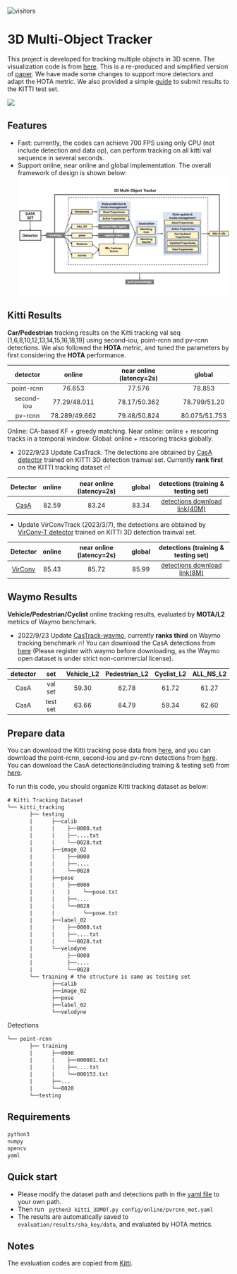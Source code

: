 ![visitors](https://visitor-badge.glitch.me/badge?page_id=hailanyi/3D-Multi-Object-Tracker)
# 3D Multi-Object Tracker
This project is developed for tracking multiple objects in 3D scene. The visualization code is from
[here](https://github.com/hailanyi/3D-Detection-Tracking-Viewer). This is a re-produced and simplified version of [paper](https://ieeexplore.ieee.org/abstract/document/9352500). We have made some changes to support more detectors and adapt the HOTA metric.
We also provided a simple [guide](https://github.com/hailanyi/3D-Multi-Object-Tracker/blob/master/doc/submit.md) to submit results to the KITTI test set. 

![](./doc/demo.gif)

## Features
* Fast: currently, the codes can achieve 700 FPS using only CPU (not include detection and data op), can perform tracking 
on all kitti val sequence in several seconds. 
* Support online, near online and global implementation. 
The overall framework of design is shown below:
![](./doc/framework.jpg)

## Kitti Results
**Car/Pedestrian** tracking results on the Kitti tracking val seq [1,6,8,10,12,13,14,15,16,18,19] 
using second-iou, point-rcnn and pv-rcnn detections. We also followed the **HOTA** metric, and tuned the parameters by first 
considering the **HOTA** performance. 

|detector|online|near online (latency=2s)|global|
|:---:|:---:|:---:|:---:|
|point-rcnn|76.653|77.576|78.853|
|second-iou|77.29/48.011|78.17/50.362|78.799/51.20|
|pv-rcnn|78.289/49.662|79.48/50.824|80.075/51.753|

 Online: CA-based KF + greedy matching. 
 Near online: online + rescoring tracks in a temporal window.
 Global: online + rescoring tracks globally.
 
 * 2022/9/23 Update CasTrack. The detections are obtained by [CasA detector](https://github.com/hailanyi/CasA) trained on KITTI 3D detection trainval set. Currently **rank first** on the KITTI tracking dataset :fire:!

|Detector|online|near online (latency=2s)|global|detections (training & testing set)|
|:---:|:---:|:---:|:---:|:---:|
|[CasA](https://github.com/hailanyi/CasA)|82.59|83.24|83.34| [detections download link(40M)](https://drive.google.com/file/d/1LaousWNTldOV1IhdcGDRM_UGi5BFWDoN/view?usp=sharing)
 
 * Update VirConvTrack (2023/3/7), the detections are obtained by [VirConv-T detector](https://github.com/hailanyi/VirConv) trained on KITTI 3D detection trainval set.

|Detector|online|near online (latency=2s)|global|detections (training & testing set)|
|:---:|:---:|:---:|:---:|:---:|
|[VirConv](https://github.com/hailanyi/VirConv)|85.43|85.72|85.99| [detections download link(8M)](https://drive.google.com/file/d/1i-SM3RWYLzdXTGRnhjTI7vwkk2CHbh7b/view?usp=sharing)
 
## Waymo Results
**Vehicle/Pedestrian/Cyclist** online tracking results, evaluated by **MOTA/L2** metrics of Waymo benchmark. 

* 2022/9/23  Update [CasTrack-waymo](https://github.com/hailanyi/CasTrack-waymo), currently **ranks third** on Waymo tracking benchmark :fire:! You can download the CasA detections from [here](https://drive.google.com/file/d/1xDTXrKf3azvW0m6e3xMV1PluICRDstPk/view?usp=sharing)
(Please register with waymo before downloading, as the Waymo open dataset is under strict non-commercial license).

|detector|set|Vehicle_L2|Pedestrian_L2|Cyclist_L2| ALL_NS_L2 |
|:---:|:---:|:---:|:---:|:---:|:---:|
|CasA|val set|59.30|62.78|61.72|61.27|
|CasA|test set|63.66|64.79|59.34|62.60|
 
## Prepare data 
You can download the Kitti tracking pose data from [here](https://drive.google.com/drive/folders/1Vw_Mlfy_fJY6u0JiCD-RMb6_m37QAXPQ?usp=sharing), and
you can download the point-rcnn, second-iou and pv-rcnn detections from [here](https://drive.google.com/file/d/1zVWFGwRqF_CBP4DFJJa4nBcu-z6kpF1R/view?usp=sharing).
You can download the CasA detections(including training & testing set) from [here](https://drive.google.com/file/d/1LaousWNTldOV1IhdcGDRM_UGi5BFWDoN/view?usp=sharing).

To run this code, you should organize Kitti tracking dataset as below:
```
# Kitti Tracking Dataset       
└── kitti_tracking
       ├── testing 
       |      ├──calib
       |      |    ├──0000.txt
       |      |    ├──....txt
       |      |    └──0028.txt
       |      ├──image_02
       |      |    ├──0000
       |      |    ├──....
       |      |    └──0028
       |      ├──pose
       |      |    ├──0000
       |      |    |    └──pose.txt
       |      |    ├──....
       |      |    └──0028
       |      |         └──pose.txt
       |      ├──label_02
       |      |    ├──0000.txt
       |      |    ├──....txt
       |      |    └──0028.txt
       |      └──velodyne
       |           ├──0000
       |           ├──....
       |           └──0028      
       └── training # the structure is same as testing set
              ├──calib
              ├──image_02
              ├──pose
              ├──label_02
              └──velodyne 
```
Detections
```
└── point-rcnn
       ├── training
       |      ├──0000
       |      |    ├──000001.txt
       |      |    ├──....txt
       |      |    └──000153.txt
       |      ├──...
       |      └──0020
       └──testing 
```

## Requirements
```
python3
numpy
opencv
yaml
```

## Quick start
* Please modify the dataset path and detections path in the [yaml file](./config/online/pvrcnn_mot.yaml) 
to your own path.
* Then run ``` python3 kitti_3DMOT.py config/online/pvrcnn_mot.yaml``` 
* The results are automatically saved to ```evaluation/results/sha_key/data```, and 
evaluated by HOTA metrics.

## Notes
The evaluation codes are copied from [Kitti](https://github.com/JonathonLuiten/TrackEval).

